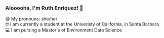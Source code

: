 ### Alooooha, I'm Ruth Enriquez! :call_me_hand:

😄 My pronouns: she/her <br/>
:nerd_face: I am currently a student at the Univeristy of California, in Santa Barbara <br/>
:computer: I am pursing a Master's of Environment Data Science






<!--
**ruthe808/ruthe808** is a ✨ _special_ ✨ repository because its `README.md` (this file) appears on your GitHub profile.

Here are some ideas to get you started:

- 🔭 I’m currently working on ...
- 🌱 I’m currently learning ...
- 👯 I’m looking to collaborate on ...
- 🤔 I’m looking for help with ...
- 💬 Ask me about ...
- 📫 How to reach me: ...
- 😄 Pronouns: ...
- ⚡ Fun fact: ...

background/interest
-->
